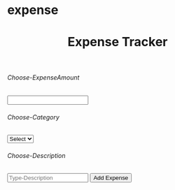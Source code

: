 # expense
<!DOCTYPE html>
<html lang="en">

<head>
    <meta charset="UTF-8">
    <meta name="viewport" content="width=device-width, initial-scale=1.0">
    <title>ExpenseTracker</title>
    <link rel="stylesheet" href="https://maxcdn.bootstrapcdn.com/bootstrap/4.0.0-beta/css/bootstrap.min.css"
        integrity="sha384-/Y6pD6FV/Vv2HJnA6t+vslU6fwYXjCFtcEpHbNJ0lyAFsXTsjBbfaDjzALeQsN6M" crossorigin="anonymous">
</head>
<script src="https://cdnjs.cloudflare.com/ajax/libs/axios/0.19.0/axios.min.js"></script>

<body>
    <header class="">
        <div class="container col-12">
            <h1 id="main-title" class="bg-success  p-4 mb-3 text-white title">
                Expense Tracker
            </h1>
        </div>
    </header>
    <div class="container card card-body col-11 " id="main-card">
        <form action="" id="main-form" class="form-inline p-4">
            <label for="exp" class="mr-1">
                <h6>Choose-ExpenseAmount</h6>
            </label>
            <input type="number" id="exp" class=" form-control mr-2 placeholder=" 100>
            <h6 class="mr-1">Choose-Category</h6>
            <select name="category" id="caty" class="form-control mr-2">
                <option value="">Select</option>
                <option value="Movie">Movie</option>
                <option value="Travel">Travel</option>
                <option value="Outlet">Outlet</option>
            </select>
            <label for="desc">
                <h6 class="mr-1">Choose-Description</h6>
            </label>
            <input type="text" id="desc" class="form-control mr-2" placeholder="Type-Description">
            <input type="submit" id="add-expense" value="Add Expense" class="bg-dark text-white btn">
            <div class="container">
                <ul class="list-group p-3" id="main-list">
                </ul>
            </div>
        </form>
    </div>
<script src="https://cdnjs.cloudflare.com/ajax/libs/axios/0.19.0/axios.min.js"></script>
<script>
    var form = document.querySelector('#main-form');
    var Add = document.querySelector('#add-expense')
    Add.addEventListener('click', addExpense);
    var num = 0;

    function addExpense(e) {
        e.preventDefault();

        num = num + 1;
        let amt = document.querySelector('#exp').value;
        let caty = document.querySelector('#caty').value;;
        let desc = document.querySelector('#desc').value;;
        var ul = document.querySelector('#main-list');
        var li = document.createElement('li');
        li.className = 'list-group-item';
        let liAmt = document.createTextNode(amt + ' - ');
        let liCaty = document.createTextNode(caty + ' - ');
        let liDesc = document.createTextNode(desc);

        let myExpense = {
            amount: amt,
            category: caty,
            description: desc
        };
        // Stringfy the object
        let expDetails = JSON.stringify(myExpense); let temp = num;

        //Append the Child

        li.appendChild(liAmt); li.appendChild(liCaty); li.appendChild(liDesc);
        ul.appendChild(li);
        // localStorage.setItem(temp, expDetails);
        axios.post('https://crudcrud.com/api/5104555d85c449c4ac17f417cae6fe5a/appointment',myExpense)
        .then((res) => console.log(res))
        .catch((err) => console.log(err));

        document.querySelector('#exp').value = '';
        document.querySelector('#caty').value ='';
        document.querySelector('#desc').value ='';

        //create delete
        var delBtn = document.createElement('input'); delBtn.type = 'button'
        delBtn.value = 'Delete Expense';
        delBtn.classList = 'btn btn-sm btn-warning float-right text-white delete mr-2';

        delBtn.onclick = function (e) {
            e.preventDefault();
            var del = e.target.parentElement;
            localStorage.removeItem(temp);
            ul.removeChild(del);
        }
        li.appendChild(delBtn);

        //create edit
        var edit = document.createElement('input'); edit.type = 'button';
        edit.value = 'Edit Expense ';
        edit.classList = 'btn btn-dark text-white float-right btn-sm Edit mr-2';

        edit.onclick = function (e) {
            e.preventDefault();
            var onEdit = e.target.parentElement;
            localStorage.removeItem(temp);
            ul.removeChild(onEdit);

            //restore fields
            document.querySelector('#exp').value = amt;
            document.querySelector('#caty').value = caty;
            document.querySelector('#desc').value = desc;
        }
        li.appendChild(edit);
    }
</script>
</body>
</html>
